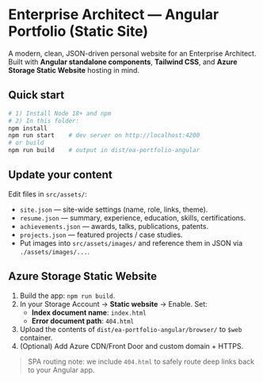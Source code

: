 # Enterprise Architect — Angular Portfolio (Static Site)

A modern, clean, JSON-driven personal website for an Enterprise Architect.  
Built with **Angular standalone components**, **Tailwind CSS**, and **Azure Storage Static Website** hosting in mind.

## Quick start
```bash
# 1) Install Node 18+ and npm
# 2) In this folder:
npm install
npm run start    # dev server on http://localhost:4200
# or build
npm run build    # output in dist/ea-portfolio-angular
```

## Update your content
Edit files in `src/assets/`:
- `site.json` — site-wide settings (name, role, links, theme).
- `resume.json` — summary, experience, education, skills, certifications.
- `achievements.json` — awards, talks, publications, patents.
- `projects.json` — featured projects / case studies.
- Put images into `src/assets/images/` and reference them in JSON via `./assets/images/...`.

## Azure Storage Static Website
1. Build the app: `npm run build`.
2. In your Storage Account → **Static website** → Enable. Set:
   - **Index document name**: `index.html`
   - **Error document path**: `404.html`
3. Upload the contents of `dist/ea-portfolio-angular/browser/` to `$web` container.
4. (Optional) Add Azure CDN/Front Door and custom domain + HTTPS.

> SPA routing note: we include `404.html` to safely route deep links back to your Angular app.
